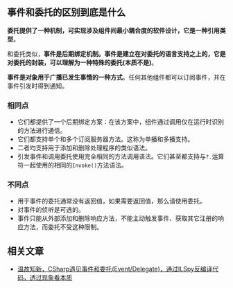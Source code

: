 ## 事件和委托的区别到底是什么

**委托提供了一种机制，可实现涉及组件间最小耦合度的软件设计，它是一种引用类型**。

和委托类似，**事件是后期绑定机制。事件是建立在对委托的语言支持之上的，它是对委托的封装，可以理解为一种特殊的委托(本质不是)**。

**事件是对象用于广播已发生事情的一种方式**。任何其他组件都可以订阅事件，并在事件引发时得到通知。

### 相同点

- 它们都提供了一个后期绑定方案：在该方案中，组件通过调用仅在运行时识别的方法进行通信。
- 它们都支持单个和多个订阅服务器方法。这称为单播和多播支持。
- 二者均支持用于添加和删除处理程序的类似语法。
- 引发事件和调用委托使用完全相同的方法调用语法。它们甚至都支持与`?.`运算符一起使用的相同的`Invoke()`方法语法。

### 不同点

- 用于事件的委托通常没有返回值，如果需要返回值，那么请使用委托。
- 对事件的侦听是可选的。
- 事件只能从外部添加和删除响应方法，不能主动触发事件、获取其它注册的响应方法，而委托不受这种限制。

## 相关文章

* [温故知新，CSharp遇见事件和委托(Event/Delegate)，通过ILSpy反编译代码，透过现象看本质](https://www.cnblogs.com/taylorshi/p/16841864.html)